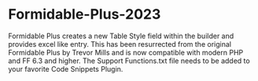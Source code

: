 # Formidable-Plus-2023
Formidable Plus creates a new Table Style field within the builder and provides excel like entry.  This has been resurrected from the original Formidable Plus by Trevor Mills and is now compatible with modern PHP and FF 6.3 and higher.
The Support Functions.txt file needs to be added to your favorite Code Snippets Plugin.
